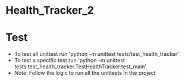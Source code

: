 # Health_Tracker_2

# Test
* To test all unittest run 'python -m unittest tests/test_health_tracker'
* To test a specific test run 'python -m unittest tests.test_health_tracker.TestHealthTracker.test_main'
* _Note_: Follow the logic to run all the unittests in the project 